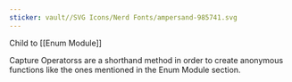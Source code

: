 ```yaml
---
sticker: vault//SVG Icons/Nerd Fonts/ampersand-985741.svg
---
```

Child to [[Enum Module]]

Capture Operatorss are a shorthand method in order to create anonymous functions like the ones mentioned in the Enum Module section. 